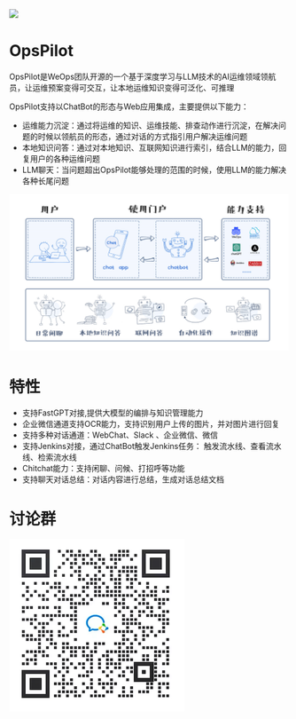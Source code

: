 <img src="https://wedoc.canway.net/imgs/img/嘉为蓝鲸.jpg" >

# OpsPilot

OpsPilot是WeOps团队开源的一个基于深度学习与LLM技术的AI运维领域领航员，让运维预案变得可交互，让本地运维知识变得可泛化、可推理

OpsPilot支持以ChatBot的形态与Web应用集成，主要提供以下能力：

* 运维能力沉淀：通过将运维的知识、运维技能、排查动作进行沉淀，在解决问题的时候以领航员的形态，通过对话的方式指引用户解决运维问题
* 本地知识问答：通过对本地知识、互联网知识进行索引，结合LLM的能力，回复用户的各种运维问题
* LLM聊天：当问题超出OpsPilot能够处理的范围的时候，使用LLM的能力解决各种长尾问题

<img src="./docs/images/chatbot.png" >

# 特性

* 支持FastGPT对接,提供大模型的编排与知识管理能力
* 企业微信通道支持OCR能力，支持识别用户上传的图片，并对图片进行回复
* 支持多种对话通道：WebChat、Slack 、企业微信、微信
* 支持Jenkins对接，通过ChatBot触发Jenkins任务： 触发流水线、查看流水线、检索流水线
* Chitchat能力：支持闲聊、问候、打招呼等功能
* 支持聊天对话总结：对话内容进行总结，生成对话总结文档

# 讨论群

<img src="./docs/images/wx.png" >